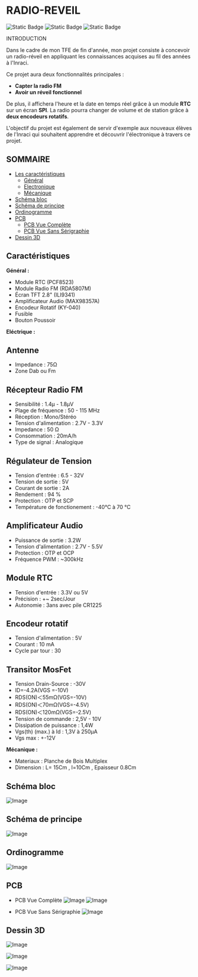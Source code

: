 
# RADIO-REVEIL
<img alt="Static Badge" src="https://img.shields.io/badge/French-8A2BE2"> <img alt="Static Badge" src="https://img.shields.io/badge/Spanish-8A2BE2"> <img alt="Static Badge" src="https://img.shields.io/badge/-%20?logo=easyeda&color=blue">

INTRODUCTION

Dans le cadre de mon TFE de fin d'année, mon projet consiste à concevoir un radio-réveil en appliquant les connaissances acquises au fil des années à l'Inraci.

Ce projet aura deux fonctionnalités principales :
- **Capter la radio FM**
- **Avoir un réveil fonctionnel**

De plus, il affichera l'heure et la date en temps réel grâce à un module **RTC** sur un écran **SPI**. La radio pourra changer de volume et de station grâce à **deux encodeurs rotatifs**.

L'objectif du projet est également de servir d'exemple aux nouveaux élèves de l'Inraci qui souhaitent apprendre et découvrir l'électronique à travers ce projet.

## SOMMAIRE
- [Les caractéristiques](#les-caractéristiques)
  - [Général](#général)
  - [Electronique](#electronique)
  - [Mécanique](#mécanique)
- [Schéma bloc](#schéma-bloc)
- [Schéma de principe](#schéma-de-principe)
- [Ordinogramme](#ordinogramme)
- [PCB](#Pcb)
  - [PCB Vue Complète](#Pcb-vue-complete)
  - [PCB Vue Sans Sérigraphie](#Pcb-vue-sans-serigraphie)
- [Dessin 3D](#dessin-3d)
## Caractéristiques
**Général :**
- Module RTC (PCF8523) 
- Module Radio FM (RDA5807M) 
- Écran TFT 2.8" (ILI9341) 
- Amplificateur Audio (MAX98357A) 
- Encodeur Rotatif (KY-040) 
- Fusible 
- Bouton Poussoir

**Eléctrique :**
## Antenne 
- Impedance : 75Ω
- Zone Dab ou Fm
## Récepteur Radio FM
- Sensibilité : 1.4µ - 1.8µV
- Plage de fréquence : 50 - 115 MHz
- Réception : Mono/Stéréo
- Tension d'alimentation : 2.7V - 3.3V
- Impedance : 50 Ω
- Consommation : 20mA/h
- Type de signal : Analogique
## Régulateur de Tension
- Tension d'entrée : 6.5 - 32V
- Tension de sortie : 5V
- Courant de sortie : 2A
- Rendement : 94 %
- Protection : OTP et SCP 
- Température de fonctionement : -40°C à 70 °C
## Amplificateur Audio
- Puissance de sortie : 3.2W 
- Tension d'alimentation : 2.7V - 5.5V
- Protection : OTP et OCP
- Fréquence PWM : ~300kHz
## Module RTC 
- Tension d'entrée : 3.3V ou 5V
- Précision : +~ 2sec/Jour
- Autonomie : 3ans avec pile CR1225
## Encodeur rotatif
- Tension d'alimentation : 5V
- Courant : 10 mA
- Cycle par tour : 30
## Transitor MosFet
- Tension Drain-Source : -30V
- ID=-4.2A(VGS =-10V)
- RDS(ON)＜55mΩ(VGS=-10V)
- RDS(ON)＜70mΩ(VGS=-4.5V)
- RDS(ON)＜120mΩ(VGS=-2.5V)
- Tension de commande : 2,5V - 10V
- Dissipation de puissance : 1,4W
- Vgs(th) (max.) à Id : 1,3V à 250µA
- Vgs max : +-12V

**Mécanique :**
- Materiaux : Planche de Bois Multiplex 
- Dimension : L= 15Cm , l=10Cm , Epaisseur 0.8Cm
## Schéma bloc
![Image](https://github.com/user-attachments/assets/4093da03-631c-43b5-b6fe-094922fafef0)
## Schéma de principe 
![Image](https://github.com/user-attachments/assets/4c6f0787-ac14-48d8-9e26-475951140f7d)
##  Ordinogramme
![Image](https://github.com/user-attachments/assets/04767bd1-071b-4c10-8361-5480d3212379)
##  PCB 
-  PCB Vue Complète
![Image](https://github.com/user-attachments/assets/966f4ecb-5f1b-4d91-85ef-e5b77afcab6d)
![Image](https://github.com/user-attachments/assets/8fe2e0ab-96f2-44cb-8530-3971c6b6dd52)

-  PCB Vue Sans Sérigraphie
  ![Image](https://github.com/user-attachments/assets/47664c8e-1043-4bdc-9638-84d3fb8ab6df)

##  Dessin 3D
![Image](https://github.com/user-attachments/assets/0c14af67-0891-4389-8921-995fe048e285)

![Image](https://github.com/user-attachments/assets/d663f5da-919d-4cfd-b1be-39fb3e78aae0)

![Image](https://github.com/user-attachments/assets/e0dbc977-80a3-46f1-9227-ad4f2b9e2fe1)

